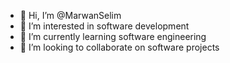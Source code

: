 - 👋 Hi, I’m @MarwanSelim
- 👀 I’m interested in software development
- 🌱 I’m currently learning software engineering
- 💞️ I’m looking to collaborate on software projects

<!---
MarwanSelim/MarwanSelim is a ✨ special ✨ repository because its `README.md` (this file) appears on your GitHub profile.
You can click the Preview link to take a look at your changes.
--->
